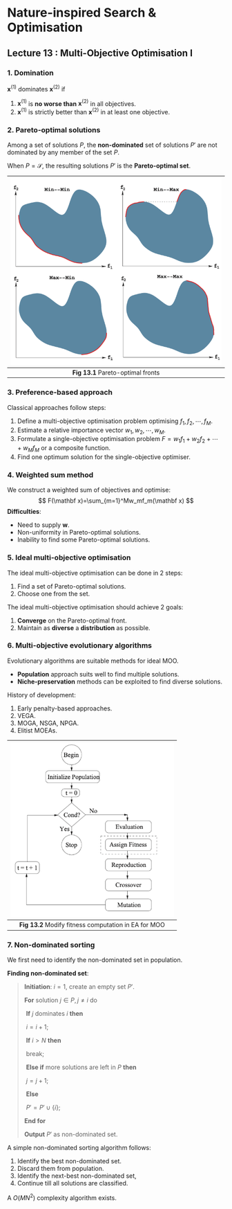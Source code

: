# Nature-inspired Search & Optimisation



## Lecture 13 : Multi-Objective Optimisation I



### 1. Domination

$\mathbf x^{(1)}$ dominates $\mathbf x^{(2)}$ if

1. $\mathbf x^{(1)}$ is **no worse than** $\mathbf x^{(2)}$ in all objectives.
2. $\mathbf x^{(1)}$ is strictly better than $\mathbf x^{(2)}$ in at least one objective.



### 2. Pareto-optimal solutions

Among a set of solutions $P$, the **non-dominated** set of solutions $P'$ are not dominated by any member of the set $P$.

When $P=\mathcal S$, the resulting solutions $P'$ is the **Pareto-optimal set**.



| <img src="NISO_Lecture 13.assets/Screenshot 2020-07-26 at 15.46.46.png" style="zoom:67%;" /> |
| :----------------------------------------------------------: |
|              **Fig 13.1** Pareto-optimal fronts              |



### 3. Preference-based approach

Classical approaches follow steps:

1. Define a multi-objective optimisation problem optimising $f_1,f_2,\cdots,f_M$.
2. Estimate a relative importance vector $w_1,w_2,\cdots, w_M$.
3. Formulate a single-objective optimisation problem $F=w_1f_1+w_2f_2+\cdots+w_Mf_M$ or a composite function.
4. Find one optimum solution for the single-objective optimiser.



### 4. Weighted sum method

We construct a weighted sum of objectives and optimise:
$$
F(\mathbf x)=\sum_{m=1}^Mw_mf_m(\mathbf x)
$$
**Difficulties**:

- Need to supply $\mathbf w$.
- Non-uniformity in Pareto-optimal solutions.
- Inability to find some Pareto-optimal solutions.



### 5. Ideal multi-objective optimisation

The ideal multi-objective optimisation can be done in 2 steps:

1. Find a set of Pareto-optimal solutions.
2. Choose one from the set.

The ideal multi-objective optimisation should achieve 2 goals:

1. **Converge** on the Pareto-optimal front.
2. Maintain as **diverse** a **distribution** as possible.



### 6. Multi-objective evolutionary algorithms

Evolutionary algorithms are suitable methods for ideal MOO.

- **Population** approach suits well to find multiple solutions.
- **Niche-preservation** methods can be exploited to find diverse solutions.

History of development:

1. Early penalty-based approaches.
2. VEGA.
3. MOGA, NSGA, NPGA.
4. Elitist MOEAs.



| <img src="NISO_Lecture 13.assets/Screenshot 2020-07-26 at 16.03.31.png" style="zoom:67%;" /> |
| :----------------------------------------------------------: |
|    **Fig 13.2** Modify fitness computation in EA for MOO     |



### 7. Non-dominated sorting

We first need to identify the non-dominated set in population.

**Finding non-dominated set**:

> **Initiation**: $i=1$, create an empty set $P'$.
>
> **For** solution $j\in P, j\neq i$ do
>
> ​		**If** $j$ dominates $i$ **then**
>
> ​				$i = i+1$;
>
> ​				**If** $i > N$ **then**
>
> ​						break;
>
> ​		**Else if** more solutions are left in $P$ **then**
>
> ​				$j = j+1$;
>
> ​		**Else**
>
> ​				$P'=P'\cup\{i\}$;
>
> **End for**
>
> **Output** $P'$ as non-dominated set.



A simple non-dominated sorting algorithm follows:

1. Identify the best non-dominated set.
2. Discard them from population.
3. Identify the next-best non-dominated set,
4. Continue till all solutions are classified.

A $O(MN^2)$ complexity algorithm exists.

